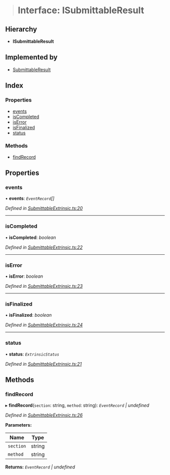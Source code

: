 > # Interface: ISubmittableResult

## Hierarchy

* **ISubmittableResult**

## Implemented by

* [SubmittableResult](../classes/_submittableextrinsic_.submittableresult.md)

## Index

### Properties

* [events](_submittableextrinsic_.isubmittableresult.md#events)
* [isCompleted](_submittableextrinsic_.isubmittableresult.md#iscompleted)
* [isError](_submittableextrinsic_.isubmittableresult.md#iserror)
* [isFinalized](_submittableextrinsic_.isubmittableresult.md#isfinalized)
* [status](_submittableextrinsic_.isubmittableresult.md#status)

### Methods

* [findRecord](_submittableextrinsic_.isubmittableresult.md#findrecord)

## Properties

###  events

• **events**: *`EventRecord`[]*

*Defined in [SubmittableExtrinsic.ts:20](https://github.com/polkadot-js/api/blob/657d241/packages/api/src/SubmittableExtrinsic.ts#L20)*

___

###  isCompleted

• **isCompleted**: *boolean*

*Defined in [SubmittableExtrinsic.ts:22](https://github.com/polkadot-js/api/blob/657d241/packages/api/src/SubmittableExtrinsic.ts#L22)*

___

###  isError

• **isError**: *boolean*

*Defined in [SubmittableExtrinsic.ts:23](https://github.com/polkadot-js/api/blob/657d241/packages/api/src/SubmittableExtrinsic.ts#L23)*

___

###  isFinalized

• **isFinalized**: *boolean*

*Defined in [SubmittableExtrinsic.ts:24](https://github.com/polkadot-js/api/blob/657d241/packages/api/src/SubmittableExtrinsic.ts#L24)*

___

###  status

• **status**: *`ExtrinsicStatus`*

*Defined in [SubmittableExtrinsic.ts:21](https://github.com/polkadot-js/api/blob/657d241/packages/api/src/SubmittableExtrinsic.ts#L21)*

## Methods

###  findRecord

▸ **findRecord**(`section`: string, `method`: string): *`EventRecord` | undefined*

*Defined in [SubmittableExtrinsic.ts:26](https://github.com/polkadot-js/api/blob/657d241/packages/api/src/SubmittableExtrinsic.ts#L26)*

**Parameters:**

Name | Type |
------ | ------ |
`section` | string |
`method` | string |

**Returns:** *`EventRecord` | undefined*